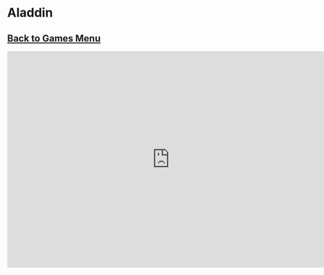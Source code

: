 # Aladdin
## [Back to Games Menu](https://simatalk.github.io/games)

<iframe src="https://jsemu2.github.io/gba/launcher.html#aladdin" style="width:750px;height:500px;border:0"></iframe>
